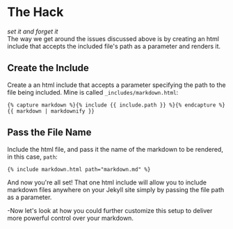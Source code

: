 # The Hack
_set it and forget it_<br>
The way we get around the issues discussed above is by creating an html include that accepts the included file's path as a parameter and renders it.

## Create the Include
Create a an html include that accepts a parameter specifying the path to the file being included. Mine is called `_includes/markdown.html`:

    {% capture markdown %}{% include {{ include.path }} %}{% endcapture %}{{ markdown | markdownify }}

## Pass the File Name
Include the html file, and pass it the name of the markdown to be rendered, in this case, `path`:

    {% include markdown.html path="markdown.md" %}

And now you're all set! That one html include will allow you to include markdown files anywhere on your Jekyll site simply by passing the file path as a parameter.

-Now let's look at how you could further customize this setup to deliver more powerful control over your markdown.
